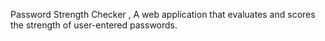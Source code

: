 Password Strength Checker , A web application that evaluates and scores the strength of user-entered passwords.
